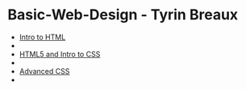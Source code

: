 # Basic-Web-Design - Tyrin Breaux


<ul>
    <li><a href="Intro_to_html/index.html">Intro to HTML</a><li>
    <li><a href="HTML5_to_into_css/index.html">HTML5 and Intro to CSS</a><li>
    <li><a href="adv_css/index.html">Advanced CSS</a><li>
</ul>